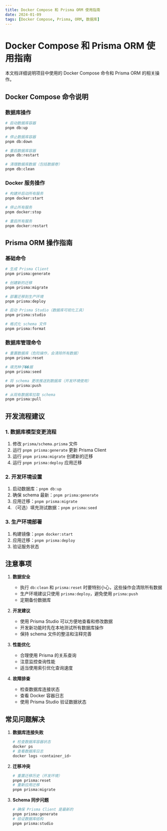 ```yaml
---
title: Docker Compose 和 Prisma ORM 使用指南
date: 2024-01-09
tags: [Docker Compose, Prisma, ORM, 数据库]
---
```


# Docker Compose 和 Prisma ORM 使用指南

本文档详细说明项目中使用的 Docker Compose 命令和 Prisma ORM 的相关操作。

## Docker Compose 命令说明

### 数据库操作
```bash
# 启动数据库容器
pnpm db:up

# 停止数据库容器
pnpm db:down

# 重启数据库容器
pnpm db:restart

# 清理数据库数据（包括数据卷）
pnpm db:clean
```

### Docker 服务操作
```bash
# 构建并启动所有服务
pnpm docker:start

# 停止所有服务
pnpm docker:stop

# 重启所有服务
pnpm docker:restart
```

## Prisma ORM 操作指南

### 基础命令
```bash
# 生成 Prisma Client
pnpm prisma:generate

# 创建新的迁移
pnpm prisma:migrate

# 部署迁移到生产环境
pnpm prisma:deploy

# 启动 Prisma Studio（数据库可视化工具）
pnpm prisma:studio

# 格式化 schema 文件
pnpm prisma:format
```

### 数据库管理命令
```bash
# 重置数据库（危险操作，会清除所有数据）
pnpm prisma:reset

# 填充种子��据
pnpm prisma:seed

# 将 schema 更改推送到数据库（开发环境使用）
pnpm prisma:push

# 从现有数据库拉取 schema
pnpm prisma:pull
```

## 开发流程建议

### 1. 数据库模型变更流程
1. 修改 `prisma/schema.prisma` 文件
2. 运行 `pnpm prisma:generate` 更新 Prisma Client
3. 运行 `pnpm prisma:migrate` 创建新的迁移
4. 运行 `pnpm prisma:deploy` 应用迁移

### 2. 开发环境设置
1. 启动数据库：`pnpm db:up`
2. 确保 schema 最新：`pnpm prisma:generate`
3. 应用迁移：`pnpm prisma:migrate`
4. （可选）填充测试数据：`pnpm prisma:seed`

### 3. 生产环境部署
1. 构建镜像：`pnpm docker:start`
2. 应用迁移：`pnpm prisma:deploy`
3. 验证服务状态

## 注意事项

1. **数据安全**
   - 执行 `db:clean` 和 `prisma:reset` 时要特别小心，这些操作会清除所有数据
   - 生产环境建议只使用 `prisma:deploy`，避免使用 `prisma:push`
   - 定期备份数据库

2. **开发建议**
   - 使用 Prisma Studio 可以方便地查看和修改数据
   - 开发新功能时先在本地测试所有数据库操作
   - 保持 schema 文件的整洁和注释完善

3. **性能优化**
   - 合理使用 Prisma 的关系查询
   - 注意监控查询性能
   - 适当使用索引优化查询速度

4. **故障排查**
   - 检查数据库连接状态
   - 查看 Docker 容器日志
   - 使用 Prisma Studio 验证数据状态

## 常见问题解决

1. **数据库连接失败**
   ```bash
   # 检查数据库容器状态
   docker ps
   # 查看数据库日志
   docker logs <container_id>
   ```

2. **迁移冲突**
   ```bash
   # 重置迁移历史（开发环境）
   pnpm prisma:reset
   # 重新应用迁移
   pnpm prisma:migrate
   ```

3. **Schema 同步问题**
   ```bash
   # 确保 Prisma Client 是最新的
   pnpm prisma:generate
   # 验证数据库结构
   pnpm prisma:studio
   ``` 